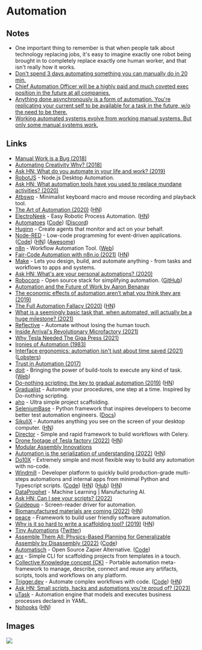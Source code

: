 # Automation

## Notes

- One important thing to remember is that when people talk about technology replacing jobs, it's easy to imagine exactly one robot being brought in to completely replace exactly one human worker, and that isn't really how it works.
- [Don't spend 3 days automating something you can manually do in 20 min.](https://www.reddit.com/r/bioinformatics/comments/n2fwz4/what_is_something_that_you_realized_that_entirely/)
- [Chief Automation Officer will be a highly paid and much coveted exec position in the future at all companies.](https://twitter.com/bentossell/status/1461665360806035456)
- [Anything done asynchronously is a form of automation. You're replicating your current self to be available for a task in the future, w/o the need to be there.](https://twitter.com/stephsmithio/status/1378818155837976579)
- [Working automated systems evolve from working manual systems. But only some manual systems work.](https://news.ycombinator.com/item?id=31073352)

## Links

- [Manual Work is a Bug (2018)](https://queue.acm.org/detail.cfm?id=3197520)
- [Automating Creativity Why? (2018)](https://www.youtube.com/watch?v=6trxEG2wHT8)
- [Ask HN: What do you automate in your life and work? (2019)](https://news.ycombinator.com/item?id=21373931)
- [RobotJS](https://github.com/octalmage/robotjs) - Node.js Desktop Automation.
- [Ask HN: What automation tools have you used to replace mundane activities? (2020)](https://news.ycombinator.com/item?id=22345150)
- [Atbswp](https://github.com/rmpr/atbswp) - Minimalist keyboard macro and mouse recording and playback tool.
- [The Art of Automation (2020)](https://blog.jessfraz.com/post/the-art-of-automation/) ([HN](https://news.ycombinator.com/item?id=24598281))
- [ElectroNeek](https://electroneek.com/) - Easy Robotic Process Automation. ([HN](https://news.ycombinator.com/item?id=23770214))
- [Automatoes](https://automatoes.com/) ([Code](https://github.com/johnlindquist/automatoes.com)) ([Discord](https://discord.com/invite/swmH3HS))
- [Huginn](https://github.com/huginn/huginn) - Create agents that monitor and act on your behalf.
- [Node-RED](https://nodered.org/) - Low-code programming for event-driven applications. ([Code](https://github.com/node-red/node-red)) ([HN](https://news.ycombinator.com/item?id=28985268)) ([Awesome](https://github.com/naimo84/awesome-nodered))
- [n8n](https://github.com/n8n-io/n8n) - Workflow Automation Tool. ([Web](https://n8n.io/))
- [Fair-Code Automation with n8n.io (2021)](https://tech.davidfield.co.uk/opensourced-ifttt-with-n8n-io/) ([HN](https://news.ycombinator.com/item?id=25632892))
- [Make](https://www.make.com/en) - Lets you design, build, and automate anything - from tasks and workflows to apps and systems.
- [Ask HN: What's are your personal automations? (2020)](https://news.ycombinator.com/item?id=25381191)
- [Robocorp](https://robocorp.com/) - Open source stack for simplifying automation. ([GitHub](https://github.com/robocorp))
- [Automation and the Future of Work by Aaron Benanav](https://www.versobooks.com/books/3717-automation-and-the-future-of-work)
- [The economic effects of automation aren’t what you think they are (2019)](https://www.singlelunch.com/2019/10/21/the-economic-effects-of-automation-arent-what-you-think-they-are/)
- [The Full Automation Fallacy (2020)](https://futuresofwork.co.uk/2020/12/02/the-full-automation-fallacy/) ([HN](https://news.ycombinator.com/item?id=26053760))
- [What is a seemingly basic task that, when automated, will actually be a huge milestone? (2021)](https://www.reddit.com/r/Automate/comments/nugo1q/what_is_a_seemingly_basic_task_that_when/)
- [Reflective](https://reflective.co/) - Automate without losing the human touch.
- [Inside Arrival's Revolutionary Microfactory (2021)](https://www.youtube.com/watch?v=mZCrd704g20)
- [Why Tesla Needed The Giga Press (2021)](https://www.youtube.com/watch?v=qJDSOwf9hpw)
- [Ironies of Automation (1983)](https://ckrybus.com/static/papers/Bainbridge_1983_Automatica.pdf)
- [Interface ergonomics: automation isn't just about time saved (2021)](https://macoy.me/blog/programming/InterfaceFriction) ([Lobsters](https://lobste.rs/s/ab8v1y/interface_ergonomics_automation_isn_t))
- [Trust in Automation (2017)](http://breandan.net/2017/02/02/trust-in-automation/)
- [doit](https://github.com/pydoit/doit) - Bringing the power of build-tools to execute any kind of task. ([Web](https://pydoit.org/))
- [Do-nothing scripting: the key to gradual automation (2019)](https://blog.danslimmon.com/2019/07/15/do-nothing-scripting-the-key-to-gradual-automation/) ([HN](https://news.ycombinator.com/item?id=29083367))
- [Gradualist](https://github.com/pocc/gradualist) - Automate your procedures, one step at a time. Inspired by Do-nothing scripting.
- [aho](https://github.com/egoist/aho) - Ultra simple project scaffolding.
- [SeleniumBase](https://github.com/seleniumbase/SeleniumBase) - Python framework that inspires developers to become better test automation engineers. ([Docs](https://seleniumbase.io/))
- [SikuliX](https://github.com/RaiMan/SikuliX1) - Automates anything you see on the screen of your desktop computer. ([HN](https://news.ycombinator.com/item?id=30317313))
- [Director](https://github.com/ovh/celery-director) - Simple and rapid framework to build workflows with Celery.
- [Drone footage of Tesla factory (2022)](https://www.youtube.com/watch?v=7-4yOx1CnXE) ([HN](https://news.ycombinator.com/item?id=30961370))
- [Modular Assembly Innovations](https://modularai.com/)
- [Automation is the serialization of understanding (2022)](https://changelog.com/posts/automation-is-the-serialization-of-understanding) ([HN](https://news.ycombinator.com/item?id=31073352))
- [Do10X](https://github.com/dotenx/dotenx) - Extremely simple and most flexible way to build any automation with no-code.
- [Windmill](https://docs.windmill.dev/) - Developer platform to quickly build production-grade multi-steps automations and internal apps from minimal Python and Typescript scripts. ([Code](https://github.com/windmill-labs/windmill)) ([HN](https://news.ycombinator.com/item?id=31272793)) ([Hub](https://hub.windmill.dev/)) ([HN](https://news.ycombinator.com/item?id=32400849))
- [DataProphet](https://dataprophet.com/) - Machine Learning | Manufacturing AI.
- [Ask HN: Can I see your scripts? (2022)](https://news.ycombinator.com/item?id=32467957)
- [Guidepup](https://github.com/guidepup/guidepup) - Screen-reader driver for automation.
- [Biomanufactured materials are coming (2022)](https://www.tsungxu.com/performance-biomaterials/) ([HN](https://news.ycombinator.com/item?id=32712015))
- [peace](https://github.com/azriel91/peace) - Framework to build user friendly software automation.
- [Why is it so hard to write a scaffolding tool? (2019)](https://jfreeman.dev/blog/2019/05/02/why-is-it-so-hard-to-write-a-scaffolding-tool/) ([HN](https://news.ycombinator.com/item?id=33079544))
- [Tiny Automations](https://tinyautomations.com/) ([Twitter](https://twitter.com/TinyAutomations))
- [Assemble Them All: Physics-Based Planning for Generalizable Assembly by Disassembly (2022)](http://assembly.csail.mit.edu/) ([Code](https://github.com/yunshengtian/Assemble-Them-All))
- [Automatisch](https://automatisch.io/) - Open Source Zapier Alternative. ([Code](https://github.com/automatisch/automatisch))
- [arx](https://github.com/norskeld/arx) - Simple CLI for scaffolding projects from templates in a touch.
- [Collective Knowledge concept (CK)](https://github.com/mlcommons/ck) - Portable automation meta-framework to manage, describe, connect and reuse any artifacts, scripts, tools and workflows on any platform.
- [Trigger.dev](https://trigger.dev/) - Automate complex workflows with code. ([Code](https://github.com/triggerdotdev/trigger.dev)) ([HN](https://news.ycombinator.com/item?id=34610686))
- [Ask HN: Small scripts, hacks and automations you're proud of? (2023)](https://news.ycombinator.com/item?id=35122780)
- [uTask](https://github.com/ovh/utask) - Automation engine that models and executes business processes declared in YAML.
- [Nohooks](https://nohooks.io/) ([HN](https://news.ycombinator.com/item?id=36509844))

## Images

![](https://outline-prod.imgix.net/20170323-c86vRGKVPsbek3PZXpVw?auto=format&q=60&w=2000&s=7fa68cbcc86ded1ab56b65ad74700aa9)
